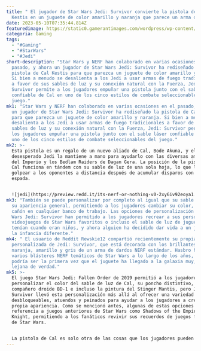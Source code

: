 ```yaml
---
title: " El jugador de Star Wars Jedi: Survivor convierte la pistola de Cal
  Kestis en un juguete de color amarillo y naranja que parece un arma de NERF."
date: 2023-05-10T07:35:44.814Z
featuredimage: https://static0.gamerantimages.com/wordpress/wp-content/uploads/2023/05/star-wars-jedi-survivor-nerf-gun.jpg?q=50&fit=contain&w=1140&h=&dpr=1.5
categoria: Gaming
tags:
  - "#Gaming"
  - "#StarWars"
  - "#Jedi"
short-description: "Star Wars y NERF han colaborado en varias ocasiones en el
  pasado, y ahora un jugador de Star Wars Jedi: Survivor ha rediseñado la
  pistola de Cal Kestis para que parezca un juguete de color amarillo y naranja.
  Si bien a menudo se desalienta a los Jedi a usar armas de fuego tradicionales
  a favor de sus sables de luz y su conexión natural con la Fuerza, Jedi:
  Survivor permite a los jugadores empuñar una pistola junto con el sable láser
  confiable de Cal en uno de los cinco estilos de combate seleccionables del
  juego."
mk1: "Star Wars y NERF han colaborado en varias ocasiones en el pasado, y ahora
  un jugador de Star Wars Jedi: Survivor ha rediseñado la pistola de Cal Kestis
  para que parezca un juguete de color amarillo y naranja. Si bien a menudo se
  desalienta a los Jedi a usar armas de fuego tradicionales a favor de sus
  sables de luz y su conexión natural con la Fuerza, Jedi: Survivor permite a
  los jugadores empuñar una pistola junto con el sable láser confiable de Cal en
  uno de los cinco estilos de combate seleccionables del juego."
mk2: >-
  Esta pistola es un regalo de un nuevo aliado de Cal, Bode Akuna, y el
  desesperado Jedi la mantiene a mano para ayudarlo con las diversas amenazas
  del Imperio y los Bedlam Raiders de Dagan Gera. La posición de la pistola de
  Cal funciona en tándem con su sable de luz de una sola hoja, lo que le permite
  golpear a los oponentes a distancia después de acumular disparos con golpes de
  espada. 


  ![jedi](https://preview.redd.it/its-nerf-or-nothing-v0-2xy6iv92eoya1.jpg?width=640&crop=smart&auto=webp&v=enabled&s=58c182f8c10b687b794786f19c40aea96fce0855 "jedi")
mk3: "También se puede personalizar por completo al igual que su sable de luz y
  su apariencia general, permitiendo a los jugadores cambiar su color, agarre y
  cañón en cualquier banco de trabajo. Las opciones de personalización de Star
  Wars Jedi: Survivor han permitido a los jugadores recrear a sus personajes de
  videojuegos de Star Wars favoritos o incluso el sable de luz de juguete que
  tenían cuando eran niños, y ahora alguien ha decidido dar vida a un juguete de
  la infancia diferente."
mk4: " El usuario de Reddit Rewskie12 compartió recientemente su propia pistola
  personalizada de Jedi: Survivor, que está decorada con los brillantes colores
  naranja, amarillo y gris de un arma de dardos NERF estándar. Hasbro ha lanzado
  varios blásteres NERF temáticos de Star Wars a lo largo de los años, pero esta
  podría ser la primera vez que el juguete ha llegado a la galaxia muy, muy
  lejana de verdad."
mk5: >-
  El juego Star Wars Jedi: Fallen Order de 2019 permitió a los jugadores
  personalizar el color del sable de luz de Cal, su poncho distintivo, su
  compañero droide BD-1 e incluso la pintura del Stinger Mantis, pero Jedi:
  Survivor llevó esta personalización más allá al ofrecer una variedad de piezas
  desbloqueables, atuendos y peinados para ayudar a los jugadores a crear su
  propia apariencia. Como se mencionó antes, algunas de estas opciones hacen
  referencia a juegos anteriores de Star Wars como Shadows of the Empire y Jedi
  Knight, permitiendo a los fanáticos revivir sus recuerdos de juegos favoritos
  de Star Wars.


  La pistola de Cal es solo otra de las cosas que los jugadores pueden personalizar a su gusto en Star Wars Jedi: Survivor, lo que les permite poner su propio toque en el uso ya poco ortodoxo de un arma de fuego por parte del fugitivo Jedi. Si bien un arma NERF real no haría mucho contra las fuerzas del Imperio, el esquema de colores brillantes de Rewskie12 es una divertida referencia a los muchos blásteres de juguete de Star Wars que existen y un brillante ejemplo de cómo Jedi: Survivor permite a los jugadores trazar su propio camino.
---
```

